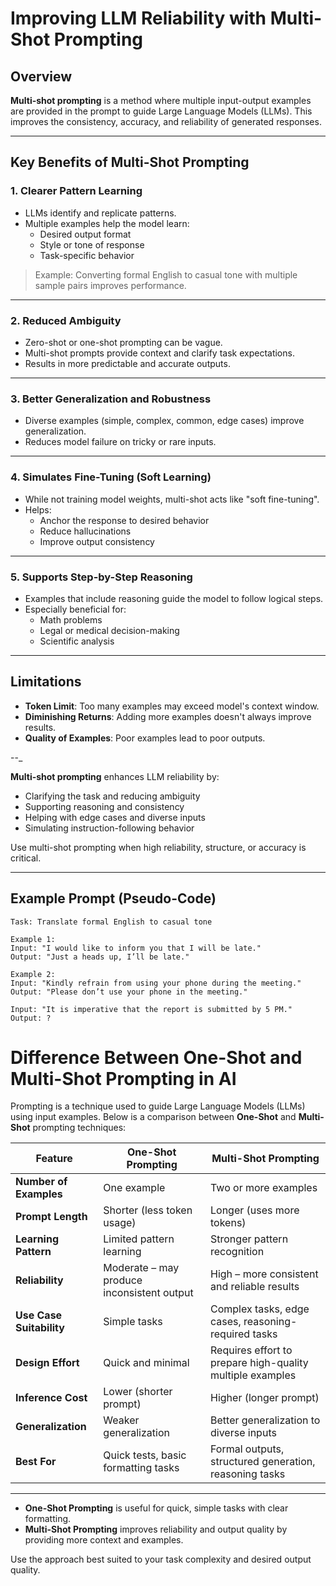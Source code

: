 
# Improving LLM Reliability with Multi-Shot Prompting

## Overview

**Multi-shot prompting** is a method where multiple input-output examples are provided in the prompt to guide Large Language Models (LLMs). This improves the consistency, accuracy, and reliability of generated responses.

---

## Key Benefits of Multi-Shot Prompting

### 1. Clearer Pattern Learning

- LLMs identify and replicate patterns.
- Multiple examples help the model learn:
  - Desired output format
  - Style or tone of response
  - Task-specific behavior

> Example: Converting formal English to casual tone with multiple sample pairs improves performance.

---

### 2. Reduced Ambiguity

- Zero-shot or one-shot prompting can be vague.
- Multi-shot prompts provide context and clarify task expectations.
- Results in more predictable and accurate outputs.

---

### 3. Better Generalization and Robustness

- Diverse examples (simple, complex, common, edge cases) improve generalization.
- Reduces model failure on tricky or rare inputs.

---

### 4. Simulates Fine-Tuning (Soft Learning)

- While not training model weights, multi-shot acts like "soft fine-tuning".
- Helps:
  - Anchor the response to desired behavior
  - Reduce hallucinations
  - Improve output consistency

---

### 5. Supports Step-by-Step Reasoning

- Examples that include reasoning guide the model to follow logical steps.
- Especially beneficial for:
  - Math problems
  - Legal or medical decision-making
  - Scientific analysis

---

## Limitations

- **Token Limit**: Too many examples may exceed model's context window.
- **Diminishing Returns**: Adding more examples doesn't always improve results.
- **Quality of Examples**: Poor examples lead to poor outputs.

--_

**Multi-shot prompting** enhances LLM reliability by:
- Clarifying the task and reducing ambiguity
- Supporting reasoning and consistency
- Helping with edge cases and diverse inputs
- Simulating instruction-following behavior

Use multi-shot prompting when high reliability, structure, or accuracy is critical.

---

## Example Prompt (Pseudo-Code)

```text
Task: Translate formal English to casual tone

Example 1:
Input: "I would like to inform you that I will be late."
Output: "Just a heads up, I’ll be late."

Example 2:
Input: "Kindly refrain from using your phone during the meeting."
Output: "Please don’t use your phone in the meeting."

Input: "It is imperative that the report is submitted by 5 PM."
Output: ?
```

# Difference Between One-Shot and Multi-Shot Prompting in AI

Prompting is a technique used to guide Large Language Models (LLMs) using input examples. Below is a comparison between **One-Shot** and **Multi-Shot** prompting techniques:

| Feature                  | One-Shot Prompting                                     | Multi-Shot Prompting                                      |
|--------------------------|--------------------------------------------------------|------------------------------------------------------------|
| **Number of Examples**   | One example                                            | Two or more examples                                       |
| **Prompt Length**        | Shorter (less token usage)                            | Longer (uses more tokens)                                  |
| **Learning Pattern**     | Limited pattern learning                              | Stronger pattern recognition                               |
| **Reliability**          | Moderate – may produce inconsistent output            | High – more consistent and reliable results                |
| **Use Case Suitability** | Simple tasks                                           | Complex tasks, edge cases, reasoning-required tasks        |
| **Design Effort**        | Quick and minimal                                      | Requires effort to prepare high-quality multiple examples  |
| **Inference Cost**       | Lower (shorter prompt)                                | Higher (longer prompt)                                     |
| **Generalization**       | Weaker generalization                                 | Better generalization to diverse inputs                    |
| **Best For**             | Quick tests, basic formatting tasks                   | Formal outputs, structured generation, reasoning tasks     |

---


- **One-Shot Prompting** is useful for quick, simple tasks with clear formatting.
- **Multi-Shot Prompting** improves reliability and output quality by providing more context and examples.

Use the approach best suited to your task complexity and desired output quality.
